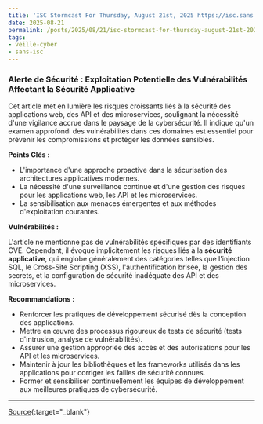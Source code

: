 ```yaml
---
title: 'ISC Stormcast For Thursday, August 21st, 2025 https://isc.sans.edu/podcastdetail/9580, (Thu, Aug 21st)'
date: 2025-08-21
permalink: /posts/2025/08/21/isc-stormcast-for-thursday-august-21st-2025-httpsiscsansedupodcastdetail9580-thu-aug-21st/
tags:
- veille-cyber
- sans-isc
---
```

### Alerte de Sécurité : Exploitation Potentielle des Vulnérabilités Affectant la Sécurité Applicative

Cet article met en lumière les risques croissants liés à la sécurité des applications web, des API et des microservices, soulignant la nécessité d'une vigilance accrue dans le paysage de la cybersécurité. Il indique qu'un examen approfondi des vulnérabilités dans ces domaines est essentiel pour prévenir les compromissions et protéger les données sensibles.

**Points Clés :**

*   L'importance d'une approche proactive dans la sécurisation des architectures applicatives modernes.
*   La nécessité d'une surveillance continue et d'une gestion des risques pour les applications web, les API et les microservices.
*   La sensibilisation aux menaces émergentes et aux méthodes d'exploitation courantes.

**Vulnérabilités :**

L'article ne mentionne pas de vulnérabilités spécifiques par des identifiants CVE. Cependant, il évoque implicitement les risques liés à la **sécurité applicative**, qui englobe généralement des catégories telles que l'injection SQL, le Cross-Site Scripting (XSS), l'authentification brisée, la gestion des secrets, et la configuration de sécurité inadéquate des API et des microservices.

**Recommandations :**

*   Renforcer les pratiques de développement sécurisé dès la conception des applications.
*   Mettre en œuvre des processus rigoureux de tests de sécurité (tests d'intrusion, analyse de vulnérabilités).
*   Assurer une gestion appropriée des accès et des autorisations pour les API et les microservices.
*   Maintenir à jour les bibliothèques et les frameworks utilisés dans les applications pour corriger les failles de sécurité connues.
*   Former et sensibiliser continuellement les équipes de développement aux meilleures pratiques de cybersécurité.

---
[Source](https://isc.sans.edu/diary/rss/32218){:target="_blank"}
